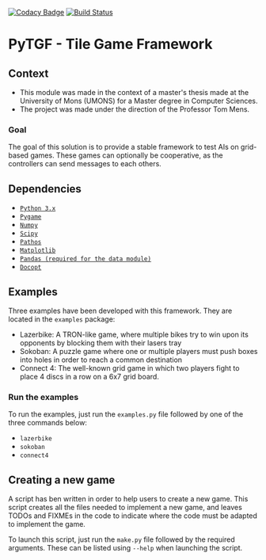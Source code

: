 [![Codacy Badge](https://api.codacy.com/project/badge/Grade/21237f5f264c491186ee7c8ab9762f82)](https://www.codacy.com/app/angeal1105/pyTGF?utm_source=github.com&utm_medium=referral&utm_content=Angeall/pyTGF&utm_campaign=badger) [![Build Status](https://travis-ci.org/Angeall/pyTGF.svg?branch=master)](https://travis-ci.org/Angeall/pyTGF)

# PyTGF - Tile Game Framework

## Context
 - This module was made in the context of a master's thesis made at the University of Mons
  (UMONS) for a Master degree in Computer Sciences.
 - The project was made under the direction of the Professor Tom Mens.

### Goal
 The goal of this solution is to provide a stable framework to test AIs on grid-based games. 
 These games can optionally be cooperative, as the controllers can send messages to each others. 

## Dependencies

 - [`Python 3.x`](https://www.python.org/downloads/)
 - [`Pygame`](https://pypi.python.org/pypi/Pygame/)
 - [`Numpy`](https://pypi.python.org/pypi/numpy/)
 - [`Scipy`](https://pypi.python.org/pypi/scipy/)
 - [`Pathos`](https://pypi.python.org/pypi/pathos/)
 - [`Matplotlib`](https://pypi.python.org/pypi/matplotlib/)
 - [`Pandas (required for the data module)`](https://pypi.python.org/pypi/pandas/) 
 - [`Docopt`](https://pypi.python.org/pypi/docopt/)

## Examples
 Three examples have been developed with this framework. They are located in the `examples` package:
  
  - Lazerbike: A TRON-like game, where multiple bikes try to win upon its opponents by blocking them with their 
    lasers tray
  - Sokoban: A puzzle game where one or multiple players must push boxes into holes in order to reach a
    common destination
  - Connect 4: The well-known grid game in which two players fight to place 4 discs in a row on a 6x7 grid board.
  
### Run the examples
 To run the examples, just run the `examples.py` file followed by one of the three commands below:
  - `lazerbike`
  - `sokoban`
  - `connect4`
  
## Creating a new game
 A script has ben written in order to help users to create a new game. This script creates all the files
 needed to implement a new game, and leaves TODOs and FIXMEs in the code to indicate where the code
 must be adapted to implement the game.
 
 To launch this script, just run the `make.py` file followed by the required arguments. These can be
 listed using `--help` when launching the script.